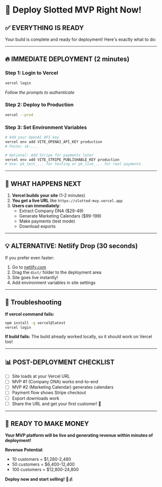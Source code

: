 # 🚀 Deploy Slotted MVP Right Now!

## ✅ **EVERYTHING IS READY**

Your build is complete and ready for deployment! Here's exactly what to do:

---

## 🔥 **IMMEDIATE DEPLOYMENT (2 minutes)**

### **Step 1: Login to Vercel**
```bash
vercel login
```
*Follow the prompts to authenticate*

### **Step 2: Deploy to Production**
```bash
vercel --prod
```

### **Step 3: Set Environment Variables**
```bash
# Add your OpenAI API key
vercel env add VITE_OPENAI_API_KEY production
# Paste: sk-...

# Optional: Add Stripe for payments later
vercel env add VITE_STRIPE_PUBLISHABLE_KEY production
# Use: pk_test_... for testing or pk_live_... for real payments
```

---

## 🎯 **WHAT HAPPENS NEXT**

1. **Vercel builds your site** (1-2 minutes)
2. **You get a live URL** like `https://slotted-mvp.vercel.app`
3. **Users can immediately**:
   - Extract Company DNA ($29-49)
   - Generate Marketing Calendars ($99-199)
   - Make payments (test mode)
   - Download exports

---

## 💡 **ALTERNATIVE: Netlify Drop (30 seconds)**

If you prefer even faster:
1. Go to [netlify.com](https://netlify.com)
2. Drag the `dist/` folder to the deployment area
3. Site goes live instantly!
4. Add environment variables in site settings

---

## 🔧 **Troubleshooting**

**If vercel command fails:**
```bash
npm install -g vercel@latest
vercel login
```

**If build fails:**
The build already worked locally, so it should work on Vercel too!

---

## 📊 **POST-DEPLOYMENT CHECKLIST**

- [ ] Site loads at your Vercel URL
- [ ] MVP #1 (Company DNA) works end-to-end
- [ ] MVP #2 (Marketing Calendar) generates calendars
- [ ] Payment flow shows Stripe checkout
- [ ] Export downloads work
- [ ] Share the URL and get your first customer! 🎉

---

## 🎉 **READY TO MAKE MONEY**

**Your MVP platform will be live and generating revenue within minutes of deployment!**

**Revenue Potential**:
- 10 customers = $1,280-2,480  
- 50 customers = $6,400-12,400
- 100 customers = $12,800-24,800

**Deploy now and start selling!** 🚀💰